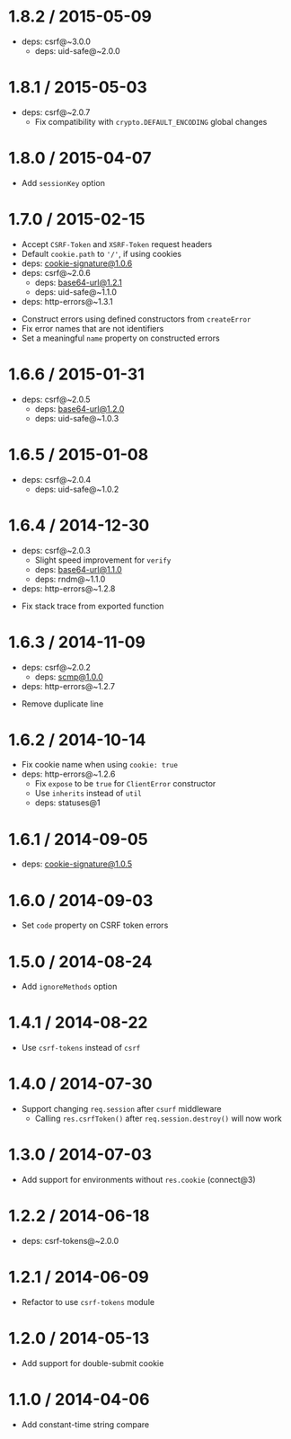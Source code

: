 1.8.2 / 2015-05-09
==================

  * deps: csrf@~3.0.0
    - deps: uid-safe@~2.0.0

1.8.1 / 2015-05-03
==================

  * deps: csrf@~2.0.7
    - Fix compatibility with `crypto.DEFAULT_ENCODING` global changes

1.8.0 / 2015-04-07
==================

  * Add `sessionKey` option

1.7.0 / 2015-02-15
==================

  * Accept `CSRF-Token` and `XSRF-Token` request headers
  * Default `cookie.path` to `'/'`, if using cookies
  * deps: cookie-signature@1.0.6
  * deps: csrf@~2.0.6
    - deps: base64-url@1.2.1
    - deps: uid-safe@~1.1.0
  * deps: http-errors@~1.3.1
   - Construct errors using defined constructors from `createError`
   - Fix error names that are not identifiers
   - Set a meaningful `name` property on constructed errors

1.6.6 / 2015-01-31
==================

  * deps: csrf@~2.0.5
    - deps: base64-url@1.2.0
    - deps: uid-safe@~1.0.3

1.6.5 / 2015-01-08
==================

  * deps: csrf@~2.0.4
    - deps: uid-safe@~1.0.2

1.6.4 / 2014-12-30
==================

  * deps: csrf@~2.0.3
    - Slight speed improvement for `verify`
    - deps: base64-url@1.1.0
    - deps: rndm@~1.1.0
  * deps: http-errors@~1.2.8
   - Fix stack trace from exported function

1.6.3 / 2014-11-09
==================

  * deps: csrf@~2.0.2
    - deps: scmp@1.0.0
  * deps: http-errors@~1.2.7
   - Remove duplicate line

1.6.2 / 2014-10-14
==================

  * Fix cookie name when using `cookie: true`
  * deps: http-errors@~1.2.6
    - Fix `expose` to be `true` for `ClientError` constructor
    - Use `inherits` instead of `util`
    - deps: statuses@1

1.6.1 / 2014-09-05
==================

  * deps: cookie-signature@1.0.5

1.6.0 / 2014-09-03
==================

  * Set `code` property on CSRF token errors

1.5.0 / 2014-08-24
==================

  * Add `ignoreMethods` option

1.4.1 / 2014-08-22
==================

  * Use `csrf-tokens` instead of `csrf`
 
1.4.0 / 2014-07-30
==================

  * Support changing `req.session` after `csurf` middleware
    - Calling `res.csrfToken()` after `req.session.destroy()` will now work

1.3.0 / 2014-07-03
==================

  * Add support for environments without `res.cookie` (connect@3)

1.2.2 / 2014-06-18
==================

  * deps: csrf-tokens@~2.0.0

1.2.1 / 2014-06-09
==================

  * Refactor to use `csrf-tokens` module

1.2.0 / 2014-05-13
==================

  * Add support for double-submit cookie

1.1.0 / 2014-04-06
==================

  * Add constant-time string compare
